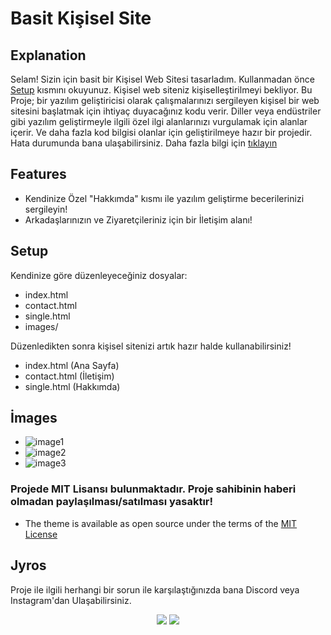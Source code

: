# Basit Kişisel Site

## Explanation

Selam! Sizin için basit bir Kişisel Web Sitesi tasarladım. Kullanmadan önce [Setup](https://github.com/Jyros/jyros-personal-website/blob/main/README.md#setup) kısmını okuyunuz.
Kişisel web siteniz kişiselleştirilmeyi bekliyor. Bu Proje; bir yazılım geliştiricisi olarak çalışmalarınızı sergileyen kişisel bir web sitesini başlatmak için ihtiyaç duyacağınız kodu verir. Diller veya endüstriler gibi yazılım geliştirmeyle ilgili özel ilgi alanlarınızı vurgulamak için alanlar içerir. 
Ve daha fazla kod bilgisi olanlar için geliştirilmeye hazır bir projedir. 
Hata durumunda bana ulaşabilirsiniz. Daha fazla bilgi için [tıklayın](https://github.com/Jyros/jyros-personal-website/blob/main/README.md#jyros)


## Features

* Kendinize Özel "Hakkımda" kısmı ile yazılım geliştirme becerilerinizi sergileyin!
* Arkadaşlarınızın ve Ziyaretçileriniz için bir İletişim alanı!

## Setup

Kendinize göre düzenleyeceğiniz dosyalar:

* index.html
* contact.html
* single.html
* images/

Düzenledikten sonra kişisel sitenizi artık hazır halde kullanabilirsiniz!



* index.html (Ana Sayfa)
* contact.html (İletişim)
* single.html (Hakkımda)


## İmages

* ![image1](https://media.discordapp.net/attachments/850780823765909559/853707536199712778/unknown.png?width=535&height=426)
* ![image2](https://media.discordapp.net/attachments/850780823765909559/853708371068190740/unknown.png?width=797&height=425)
* ![image3](https://media.discordapp.net/attachments/850780823765909559/853708598697918464/unknown.png?width=511&height=426)

### Projede MIT Lisansı bulunmaktadır. Proje sahibinin haberi olmadan paylaşılması/satılması yasaktır! 
* The theme is available as open source under the terms of the [MIT License](https://github.com/Jyros/jyros-personal-website/blob/main/LICENSE)

## Jyros 

Proje ile ilgili herhangi bir sorun ile karşılaştığınızda bana Discord veya Instagram'dan Ulaşabilirsiniz.

<p align="center">
 <a href="https://discord.com/users/796032235085627422" target"blank_"><img src="https://img.shields.io/badge/Discord%20-7289DA.svg?&style=for-the-badge&logo=discord&logoColor=white"></a>
 <a href="https://www.instagram.com/jyros1/" target"blank_"><img src="https://img.shields.io/badge/INSTAGRAM%20-DC3175.svg?&style=for-the-badge&logo=instagram&logoColor=white"></a>
